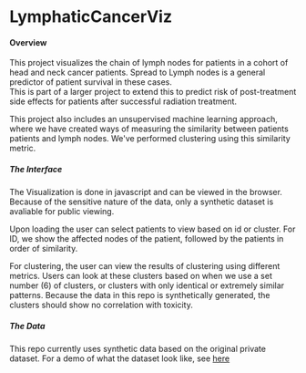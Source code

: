# LymphaticCancerViz

#### Overview
This project visualizes the chain of lymph nodes for patients in a cohort of head and neck cancer patients.
Spread to Lymph nodes is a general predictor of patient survival in these cases.  
This is part of a larger project to extend this to predict risk of post-treatment side effects for patients after successful radiation treatment.

This project also includes an unsupervised machine learning approach, where we have created ways of measuring the similarity between patients patients and lymph nodes.
We've performed clustering using this similarity metric.

##### The Interface
The Visualization is done in javascript and can be viewed in the browser.  Because of the sensitive nature of the data, only a synthetic dataset is avaliable for public viewing.

Upon loading the user can select patients to view based on id or cluster. 
For ID, we show the affected nodes of the patient, followed by the patients in order of similarity.

For clustering, the user can view the results of clustering using different metrics.  Users can look at these clusters based on when we use a set number (6) of clusters, or clusters with only identical or extremely similar patterns.
Because the data in this repo is synthetically generated, the clusters should show no correlation with toxicity.

##### The Data
This repo currently uses synthetic data based on the original private dataset.  For a demo of what the dataset look like, see [here](https://github.com/uic-evl/LymphaticCancerViz/blob/master/synthetic_data/CohortAnalysis.ipynb)
